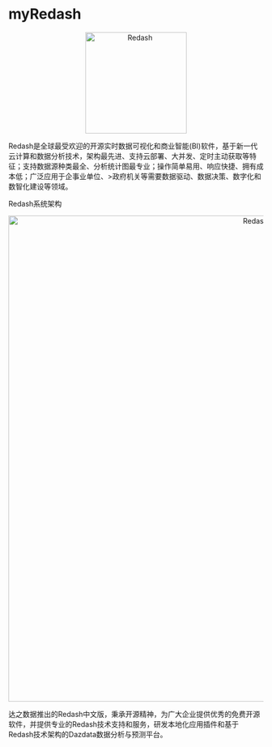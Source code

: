 # myRedash
<p align="center">
  <img title="Redash" src='http://www.dazdata.com/wp-content/uploads/2020/06/logo.png' width="200px"/>
</p>
Redash是全球最受欢迎的开源实时数据可视化和商业智能(BI)软件，基于新一代云计算和数据分析技术，架构最先进、支持云部署、大并发、定时主动获取等特征；支持数据源种类最全、分析统计图最专业；操作简单易用、响应快捷、拥有成本低；广泛应用于企事业单位、>政府机关等需要数据驱动、数据决策、数字化和数智化建设等领域。


Redash系统架构
<p align="center">
  <img title="Redash" src='http://www.dazdata.com/wp-content/uploads/2020/06/tech.jpg' width="960px"/>
</p>

达之数据推出的Redash中文版，秉承开源精神，为广大企业提供优秀的免费开源软件，并提供专业的Redash技术支持和服务，研发本地化应用插件和基于Redash技术架构的Dazdata数据分析与预测平台。
